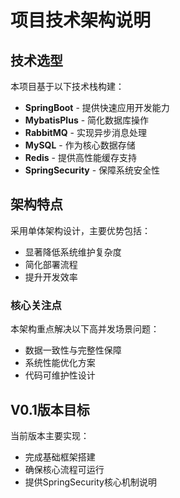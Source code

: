 # 项目技术架构说明

## 技术选型
本项目基于以下技术栈构建：

- **SpringBoot** - 提供快速应用开发能力
- **MybatisPlus** - 简化数据库操作
- **RabbitMQ** - 实现异步消息处理
- **MySQL** - 作为核心数据存储
- **Redis** - 提供高性能缓存支持
- **SpringSecurity** - 保障系统安全性

## 架构特点
采用单体架构设计，主要优势包括：

- 显著降低系统维护复杂度
- 简化部署流程
- 提升开发效率

### 核心关注点
本架构重点解决以下高并发场景问题：

- 数据一致性与完整性保障
- 系统性能优化方案
- 代码可维护性设计

## V0.1版本目标
当前版本主要实现：

- 完成基础框架搭建
- 确保核心流程可运行
- 提供SpringSecurity核心机制说明